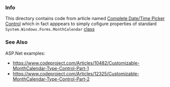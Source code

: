 ### Info

This directory contains code from article named [Complete Date/Time Picker Control](https://www.codeproject.com/Tips/623035/Complete-Date-Time-Picker-Control)
which in fact apppears to simply cofigure properties of standard `System.Windows.Forms.MonthCalendar` [class](https://docs.microsoft.com/en-us/dotnet/api/system.windows.forms.monthcalendar?view=netframework-4.0)

### See Also

 ASP.Net examples:
 *  https://www.codeproject.com/Articles/10482/Customizable-MonthCalendar-Type-Control-Part-1
 *  https://www.codeproject.com/Articles/12325/Customizable-MonthCalendar-Type-Control-Part-2
